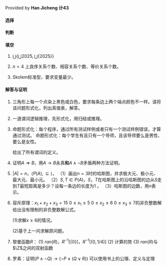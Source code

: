 Provided by **Han Jicheng 计43**

#### 选择

#### 判断

#### 填空

1. $\bigcup \{\bigcup 2025,\bigcup\{2025\}\}$

2. $n=4$ 上良序关系个数、相容关系个数、等价关系个数。

3. Skolem标准型，要求变量最少。

#### 解答与证明
1. 三角形上每一个点染上黑色或白色，要求每条边上两个端点颜色不一样。请将该问题形式化，列出真值表，解答。

2. 一道谓词逻辑推理，先形式化，用归结或推理。

3. 命题形式化：每个程序，通过所有测试样例或者只有一个测试样例错误，才算通过测试。
   命题形式化：每个学生有且只有一个导师，且该导师要么是男性、要么是女性。

   给出了所有谓词的定义。

4. 证明$A\Rightarrow B$，用$A\to B$永真**和**$A\wedge \neg B$矛盾两种方法证明。

5. $|A|=n$，$\langle P(A),\subseteq\rangle，$
   （1）画出$n=3$时的哈斯图，并求极大元、极小元、最大元、最小元。
   （2）$S,T\in P(A)$，$S$，$T$在哈斯图上的沿哈斯图的边从$S$走到$T$最短距离是多少？设每一条边的长度为1 。
   （3）哈斯图的边数，用$n$表示。

6. 容斥原理：$x_1+x_2+x_3=15$ $0 \leq x_1 \leq 5$ $0 \leq x_2 \leq 6$ $0 \leq x_3 \leq 7$的非负整数解
   给出没有限制的非负整数解公式。

   (1)求解$x\geq 6$的情况。

   (2)基于上一问求解原问题。

7. 黎曼函数$R$：
   (1) $ran(R)，R^{-1}[\{0\}]，R^{-1}[(0,1/4)]$
   (2) 计算的势
   (3) $ran(R)$与$\Z$之间的双射函数

8. 罗素：证明$(P\wedge \neg Q)\to (\neg P\vee (Q\vee R))$
   可以使用书上的公理、定义与定理
